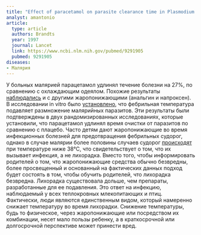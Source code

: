 ```yaml
---
title: "Effect of paracetamol on parasite clearance time in Plasmodium falciparum malaria"
analyst: amantonio
article:
  type: article
  authors: Brandts
  year: 1997
  journal: Lancet
  link: https://www.ncbi.nlm.nih.gov/pubmed/9291905
  pubmed: 9291905
diseases:
- Малярия
---
```


У больных малярией парацетамол удлинял течение болезни на 27%, по сравнению с охлаждающим одеялом. Похожие результаты [наблюдались](https://www.ncbi.nlm.nih.gov/pubmed/11229858) и с другими жаропонижающими (анальгин и напроксен).
В исследовании in vitro было [установлено](https://www.jpeds.com/article/S0022-3476(13)01098-6/abstract), что фебрильная температура подавляет размножение малярийных паразитов. Эти результаты были подтверждены в двух рандомизированных исследованиях, которые установили, что парацетамол удлинял время очистки от паразитов по сравнению с плацебо.
Часто детям дают жаропонижающие во время инфекционных болезней для предотвращения фебрильных судорог, однако в случае малярии более половины случаев судорог [происходят](https://www.ncbi.nlm.nih.gov/pubmed/11229858) при температуре ниже 38°C, что свидетельствует о том, что их вызывает инфекция, а не лихорадка.
Вместо того, чтобы информировать родителей о том, что жаропонижающие средства обычно безвредны, более просвещенный и основанный на фактических данных подход будет состоять в том, чтобы обучить родителей, что лихорадка безвредна. Лихорадка существовала дольше, чем препараты, разработанные для ее подавления. Это ответ на инфекцию, наблюдаемый у всех теплокровных млекопитающих и птиц. Фактически, люди являются единственным видом, который намеренно снижает температуру во время лихорадки. Снижение температуры, будь то физическое, через жаропонижающие или посредством их комбинации, несет мало пользы ребенку, а в краткосрочной или долгосрочной перспективе может принести вред.
